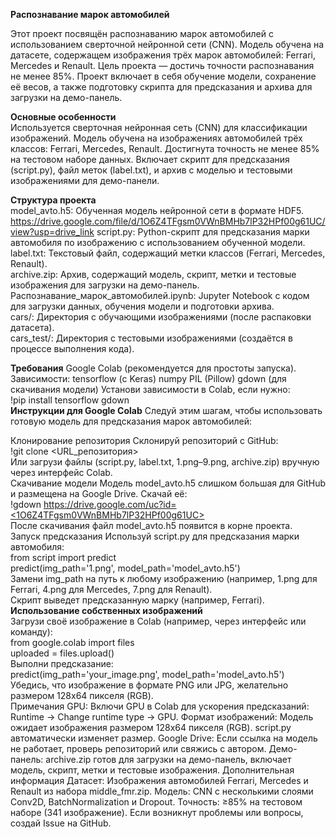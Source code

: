 **Распознавание марок автомобилей**

Этот проект посвящён распознаванию марок автомобилей с использованием сверточной нейронной сети (CNN). Модель обучена на датасете, содержащем изображения трёх марок автомобилей: Ferrari, Mercedes и Renault. Цель проекта — достичь точности распознавания не менее 85%. Проект включает в себя обучение модели, сохранение её весов, а также подготовку скрипта для предсказания и архива для загрузки на демо-панель.

**Основные особенности**  
Используется сверточная нейронная сеть (CNN) для классификации изображений.
Модель обучена на изображениях автомобилей трёх классов: Ferrari, Mercedes, Renault.
Достигнута точность не менее 85% на тестовом наборе данных.
Включает скрипт для предсказания (script.py), файл меток (label.txt), и архив с моделью и тестовыми изображениями для демо-панели.

**Структура проекта**  
model_avto.h5: Обученная модель нейронной сети в формате HDF5. https://drive.google.com/file/d/1O6Z4TFgsm0VWnBMHb7lP32HPf00g61UC/view?usp=drive_link
script.py: Python-скрипт для предсказания марки автомобиля по изображению с использованием обученной модели.  
label.txt: Текстовый файл, содержащий метки классов (Ferrari, Mercedes, Renault).  
archive.zip: Архив, содержащий модель, скрипт, метки и тестовые изображения для загрузки на демо-панель.  
Распознавание_марок_автомобилей.ipynb: Jupyter Notebook с кодом для загрузки данных, обучения модели и подготовки архива.  
cars/: Директория с обучающими изображениями (после распаковки датасета).  
cars_test/: Директория с тестовыми изображениями (создаётся в процессе выполнения кода).

**Требования**
Google Colab (рекомендуется для простоты запуска).
Зависимости:
tensorflow (с Keras)
numpy
PIL (Pillow)
gdown (для скачивания модели)
Установи зависимости в Colab, если нужно:  
!pip install tensorflow gdown  
**Инструкции для Google Colab**
Следуй этим шагам, чтобы использовать готовую модель для предсказания марок автомобилей:

Клонирование репозитория
Склонируй репозиторий с GitHub:  
!git clone <URL_репозитория>  
Или загрузи файлы (script.py, label.txt, 1.png–9.png, archive.zip) вручную через интерфейс Colab.  
Скачивание модели
Модель model_avto.h5 слишком большая для GitHub и размещена на Google Drive. Скачай её:  
!gdown [https://drive.google.com/uc?id=<1O6Z4TFgsm0VWnBMHb7lP32HPf00g61UC>](https://drive.google.com/file/d/1O6Z4TFgsm0VWnBMHb7lP32HPf00g61UC/view?usp=drive_link)  
После скачивания файл model_avto.h5 появится в корне проекта.  
Запуск предсказания
Используй script.py для предсказания марки автомобиля:  
from script import predict  
predict(img_path='1.png', model_path='model_avto.h5')  
Замени img_path на путь к любому изображению (например, 1.png для Ferrari, 4.png для Mercedes, 7.png для Renault).  
Скрипт выведет предсказанную марку (например, Ferrari).  
**Использование собственных изображений**  
Загрузи своё изображение в Colab (например, через интерфейс или команду):  
from google.colab import files  
uploaded = files.upload()  
Выполни предсказание:  
predict(img_path='your_image.png', model_path='model_avto.h5')  
Убедись, что изображение в формате PNG или JPG, желательно размером 128x64 пикселя (RGB).  
Примечания
GPU: Включи GPU в Colab для ускорения предсказаний: Runtime → Change runtime type → GPU.
Формат изображений: Модель ожидает изображения размером 128x64 пикселя (RGB). script.py автоматически изменяет размер.
Google Drive: Если ссылка на модель не работает, проверь репозиторий или свяжись с автором.
Демо-панель: archive.zip готов для загрузки на демо-панель, включает модель, скрипт, метки и тестовые изображения.
Дополнительная информация
Датасет: Изображения автомобилей Ferrari, Mercedes и Renault из набора middle_fmr.zip.
Модель: CNN с несколькими слоями Conv2D, BatchNormalization и Dropout.
Точность: ≥85% на тестовом наборе (341 изображение).
Если возникнут проблемы или вопросы, создай Issue на GitHub.
